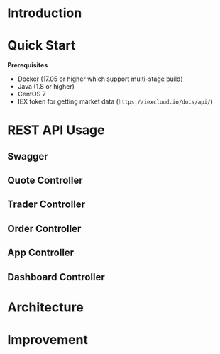 # Introduction

# Quick Start
**Prerequisites**  
* Docker (17.05 or higher which support multi-stage build)
* Java (1.8 or higher)
* CentOS 7
* IEX token for getting market data (`https://iexcloud.io/docs/api/`) 
# REST API Usage
## Swagger

## Quote Controller

## Trader Controller

## Order Controller

## App Controller

## Dashboard Controller

# Architecture

# Improvement



